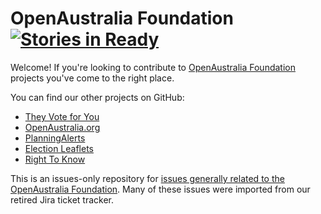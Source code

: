 # OpenAustralia Foundation [![Stories in Ready](https://badge.waffle.io/openaustralia/oaf.png?label=ready&title=Ready)](https://waffle.io/openaustralia/oaf)


Welcome! If you're looking to contribute to [OpenAustralia Foundation](https://www.openaustraliafoundation.org.au/) projects you've come to the right place.

You can find our other projects on GitHub:

* [They Vote for You](https://github.com/openaustralia/publicwhip)
* [OpenAustralia.org](https://github.com/openaustralia/openaustralia)
* [PlanningAlerts](https://github.com/openaustralia/planningalerts-app)
* [Election Leaflets](https://github.com/openaustralia/electionleaflets)
* [Right To Know](https://github.com/openaustralia/righttoknow)

This is an issues-only repository for [issues generally related to the OpenAustralia Foundation](https://github.com/openaustralia/oaf/issues). Many of these issues were imported from our retired Jira ticket tracker. 
